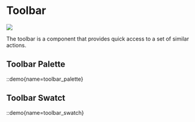 # Toolbar

![](/toolbar_design.png)

The toolbar is a component that provides quick access to a set of similar actions.

## Toolbar Palette

::demo{name=toolbar_palette}

## Toolbar Swatct

::demo{name=toolbar_swatch}
